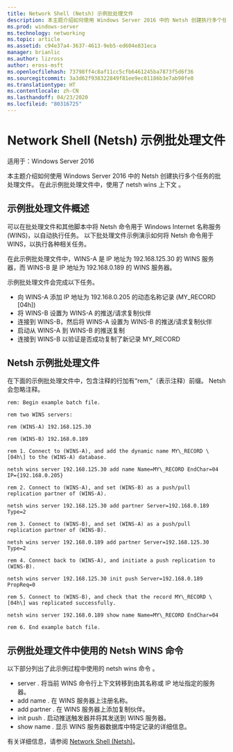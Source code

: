 ```yaml
---
title: Network Shell (Netsh) 示例批处理文件
description: 本主题介绍如何使用 Windows Server 2016 中的 Netsh 创建执行多个任务的批处理文件。
ms.prod: windows-server
ms.technology: networking
ms.topic: article
ms.assetid: c94e37a4-3637-4613-9eb5-ed604e831eca
manager: brianlic
ms.author: lizross
author: eross-msft
ms.openlocfilehash: 73798ff4c8af11cc5cfb6461245ba7873f5d6f36
ms.sourcegitcommit: 3a3d62f938322849f81ee9ec01186b3e7ab90fe0
ms.translationtype: HT
ms.contentlocale: zh-CN
ms.lasthandoff: 04/23/2020
ms.locfileid: "80316725"
---
```

# <a name="network-shell-netsh-example-batch-file"></a>Network Shell \(Netsh\) 示例批处理文件

适用于：Windows Server 2016

本主题介绍如何使用 Windows Server 2016 中的 Netsh 创建执行多个任务的批处理文件。 在此示例批处理文件中，使用了 netsh wins 上下文  。

## <a name="example-batch-file-overview"></a>示例批处理文件概述

可以在批处理文件和其他脚本中将 Netsh 命令用于 Windows Internet 名称服务 \(WINS\)，以自动执行任务。 以下批处理文件示例演示如何将 Netsh 命令用于 WINS，以执行各种相关任务。

在此示例批处理文件中，WINS\-A 是 IP 地址为 192.168.125.30 的 WINS 服务器，而 WINS\-B 是 IP 地址为 192.168.0.189 的 WINS 服务器。

示例批处理文件会完成以下任务。

- 向 WINS\-A 添加 IP 地址为 192.168.0.205 的动态名称记录 (MY\_RECORD \[04h\])
- 将 WINS\-B 设置为 WINS\-A 的推送/请求复制伙伴
- 连接到 WINS\-B，然后将 WINS\-A 设置为 WINS\-B 的推送/请求复制伙伴
- 启动从 WINS\-A 到 WINS\-B 的推送复制
- 连接到 WINS\-B 以验证是否成功复制了新记录 MY\_RECORD

## <a name="netsh-example-batch-file"></a>Netsh 示例批处理文件

在下面的示例批处理文件中，包含注释的行加有“rem,”（表示注释）前缀。 Netsh 会忽略注释。

    rem: Begin example batch file.
    
    rem two WINS servers:
    
    rem (WINS-A) 192.168.125.30
    
    rem (WINS-B) 192.168.0.189
    
    rem 1. Connect to (WINS-A), and add the dynamic name MY\_RECORD \[04h\] to the (WINS-A) database.
    
    netsh wins server 192.168.125.30 add name Name=MY\_RECORD EndChar=04 IP={192.168.0.205}
    
    rem 2. Connect to (WINS-A), and set (WINS-B) as a push/pull replication partner of (WINS-A).
    
    netsh wins server 192.168.125.30 add partner Server=192.168.0.189 Type=2
    
    rem 3. Connect to (WINS-B), and set (WINS-A) as a push/pull replication partner of (WINS-B).
    
    netsh wins server 192.168.0.189 add partner Server=192.168.125.30 Type=2
    
    rem 4. Connect back to (WINS-A), and initiate a push replication to (WINS-B).
    
    netsh wins server 192.168.125.30 init push Server=192.168.0.189 PropReq=0
    
    rem 5. Connect to (WINS-B), and check that the record MY\_RECORD \[04h\] was replicated successfully.
    
    netsh wins server 192.168.0.189 show name Name=MY\_RECORD EndChar=04
    
    rem 6. End example batch file.

## <a name="netsh-wins-commands-used-in-the-example-batch-file"></a>示例批处理文件中使用的 Netsh WINS 命令

以下部分列出了此示例过程中使用的 netsh wins 命令  。

- server  . 将当前 WINS 命令行上下文转移到由其名称或 IP 地址指定的服务器。
- add name  . 在 WINS 服务器上注册名称。
- add partner  . 在 WINS 服务器上添加复制伙伴。
- init push  . 启动推送触发器并将其发送到 WINS 服务器。
- show name  . 显示 WINS 服务器数据库中特定记录的详细信息。  

有关详细信息，请参阅 [Network Shell (Netsh)](netsh.md)。
